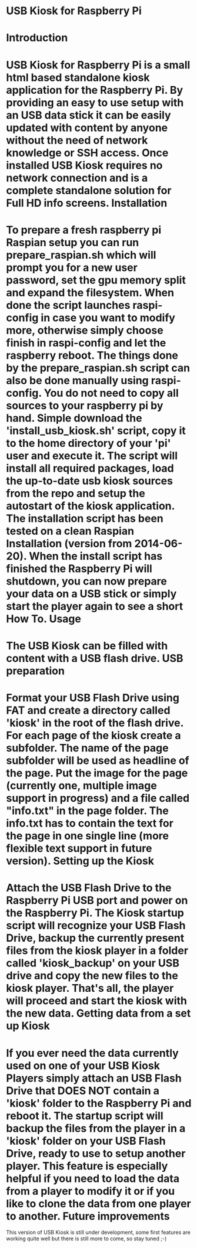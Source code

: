 USB Kiosk for Raspberry Pi
=========
Introduction
=====
USB Kiosk for Raspberry Pi is a small html based standalone kiosk application for the Raspberry Pi. By providing an easy to use setup with an USB data stick it can be easily updated with content by anyone without the need of network knowledge or SSH access.
Once installed USB Kiosk requires no network connection and is a complete standalone solution for Full HD info screens.
Installation
=====
To prepare a fresh raspberry pi Raspian setup you can run prepare_raspian.sh which will prompt you for a new user password, set the gpu memory split and expand the filesystem. When done the script launches raspi-config in case you want to modify more, otherwise simply choose finish in raspi-config and let the raspberry reboot. The things done by the prepare_raspian.sh script can also be done manually using raspi-config.
You do not need to copy all sources to your raspberry pi by hand. Simple download the 'install_usb_kiosk.sh' script, copy it to the home directory of your 'pi' user and execute it. The script will install all required packages, load the up-to-date usb kiosk sources from the repo and setup the autostart of the kiosk application. The installation script has been tested on a clean Raspian Installation (version from 2014-06-20).
When the install script has finished the Raspberry Pi will shutdown, you can now prepare your data on a USB stick or simply start the player again to see a short How To.
Usage
=====
The USB Kiosk can be filled with content with a USB flash drive.
USB preparation
===
Format your USB Flash Drive using FAT and create a directory called 'kiosk' in the root of the flash drive. For each page of the kiosk create a subfolder. The name of the page subfolder will be used as headline of the page. Put the image for the page (currently one, multiple image support in progress) and a file called "info.txt" in the page folder. The info.txt has to contain the text for the page in one single line (more flexible text support in future version).
Setting up the Kiosk
===
Attach the USB Flash Drive to the Raspberry Pi USB port and power on the Raspberry Pi. The Kiosk startup script will recognize your USB Flash Drive, backup the currently present files from the kiosk player in a folder called 'kiosk_backup' on your USB drive and copy the new files to the kiosk player. That's all, the player will proceed and start the kiosk with the new data.
Getting data from a set up Kiosk
===
If you ever need the data currently used on one of your USB Kiosk Players simply attach an USB Flash Drive that DOES NOT contain a 'kiosk' folder to the Raspberry Pi and reboot it. The startup script will backup the files from the player in a 'kiosk' folder on your USB Flash Drive, ready to use to setup another player. This feature is especially helpful if you need to load the data from a player to modify it or if you like to clone the data from one player to another.
Future improvements
=====
This version of USB Kiosk is still under development, some first features are working quite well but there is still more to come, so stay tuned ;-)
